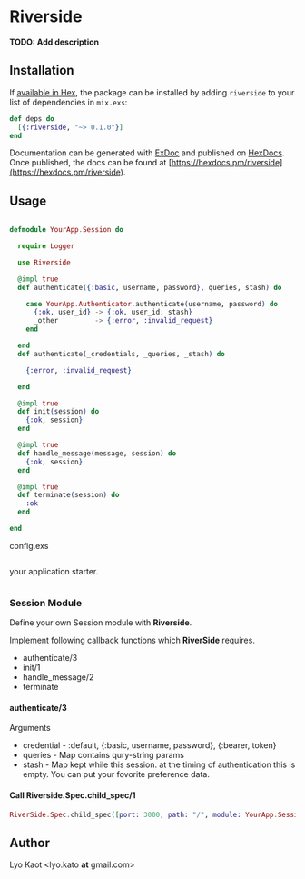 # Riverside

**TODO: Add description**

## Installation

If [available in Hex](https://hex.pm/docs/publish), the package can be installed
by adding `riverside` to your list of dependencies in `mix.exs`:

```elixir
def deps do
  [{:riverside, "~> 0.1.0"}]
end
```

Documentation can be generated with [ExDoc](https://github.com/elixir-lang/ex_doc)
and published on [HexDocs](https://hexdocs.pm). Once published, the docs can
be found at [https://hexdocs.pm/riverside](https://hexdocs.pm/riverside).

## Usage

```elixir

defmodule YourApp.Session do

  require Logger

  use Riverside

  @impl true
  def authenticate({:basic, username, password}, queries, stash) do

    case YourApp.Authenticator.authenticate(username, password) do
      {:ok, user_id} -> {:ok, user_id, stash}
      _other         -> {:error, :invalid_request}
    end

  end
  def authenticate(_credentials, _queries, _stash) do

    {:error, :invalid_request}

  end

  @impl true
  def init(session) do
    {:ok, session}
  end

  @impl true
  def handle_message(message, session) do
    {:ok, session}
  end

  @impl true
  def terminate(session) do
    :ok
  end

end
```

config.exs

```elixir
```

your application starter.

```elixir


```

### Session Module

Define your own Session module with **Riverside**.

Implement following callback functions which **RiverSide** requires.

- authenticate/3
- init/1
- handle_message/2
- terminate

#### authenticate/3

Arguments

* credential - :default, {:basic, username, password}, {:bearer, token}
* queries - Map contains qury-string params
* stash - Map kept while this session. at the timing of authentication this is empty. You can put your fovorite preference data.

#### Call Riverside.Spec.child_spec/1

```elixir
RiverSide.Spec.child_spec([port: 3000, path: "/", module: YourApp.Session])
```


## Author

Lyo Kaot <lyo.kato __at__ gmail.com>

